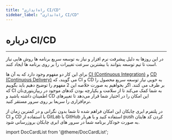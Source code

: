 ```yaml
---
title: "راه‌اندازی CI/CD"
sidebar_label: "راه‌اندازی CI/CD"
---
```


# درباره CI/CD
---

در این روزها به دلیل پیشرفت نرم افزار و نیاز به توسعه سریع برنامه ها روش هایی نیاز است تا تیم توسعه بتوانند با بیشترین سرعت تغییرات را بر روی برنامه ها ایجاد کنند.

برای این کار دو مفهوم وجود دارد که به آن ها [CI (Continuous Integration)](https://en.wikipedia.org/wiki/Continuous_integration) و [CD (Continuous Delivery)](https://en.wikipedia.org/wiki/Continuous_delivery) می گویند، که CI و CD به خوبی نیاز توسعه سریع محصول را بر طرف می کنند. اگر بخواهیم به صورت خلاصه این 2 مفهوم را توضیح دهیم باید بگوییم که CI به شما کمک می‌کند تا از سلامت و یکپارچه بودن کدهای موجود در ریپازیتوری‌تان اطمینان داشته باشید و CD این امکان را در اختیار شما قرار می‌دهد تا تغییرهای نرم‌افزاری را سریعا بر روی سرور مستقر کنید.

در پلتفرم ابری چابکان این امکان فراهم شده تا شما بدون نگرانی و در کمترین زمان از CI و CD با استفاده از GitLab یا GitHub استفاده کنید و با هربار push کردن کد هایتان به صورت خودکار برنامه شما در سرور های ابری چابکان بروزرسانی شود.

import DocCardList from '@theme/DocCardList';

<DocCardList />